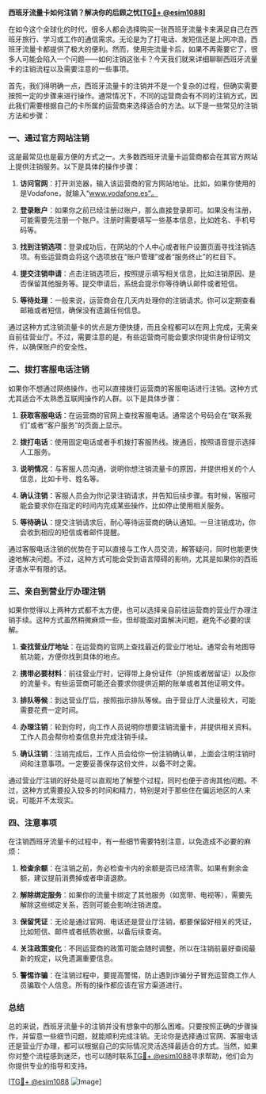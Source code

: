 **西班牙流量卡如何注销？解决你的后顾之忧[[TG💪+ @esim1088](https://t.me/s/esim1088)]**

在如今这个全球化的时代，很多人都会选择购买一张西班牙流量卡来满足自己在西班牙旅行、学习或工作的通信需求。无论是为了打电话、发短信还是上网冲浪，西班牙流量卡都提供了极大的便利。然而，使用完流量卡后，如果不再需要它了，很多人可能会陷入一个问题——如何注销这张卡？今天我们就来详细聊聊西班牙流量卡的注销流程以及需要注意的一些事项。

首先，我们得明确一点，西班牙流量卡的注销并不是一个复杂的过程，但确实需要按照一定的步骤来进行操作。通常情况下，不同的运营商会有不同的注销方式，因此我们需要根据自己的卡所属的运营商来选择适合的方法。以下是一些常见的注销方法和步骤：

### **一、通过官方网站注销**
这是最常见也是最方便的方式之一。大多数西班牙流量卡运营商都会在其官方网站上提供注销服务。以下是具体的操作步骤：

1. **访问官网**：打开浏览器，输入该运营商的官方网站地址。比如，如果你使用的是Vodafone，就输入“www.vodafone.es”。
   
2. **登录账户**：如果你之前已经注册过账户，那么直接登录即可。如果没有注册，可能需要先注册一个账户。注册时需要填写一些基本信息，比如姓名、手机号码等。

3. **找到注销选项**：登录成功后，在网站的个人中心或者账户设置页面寻找注销选项。有些运营商会将这个选项放在“账户管理”或者“服务终止”的栏目下。

4. **提交注销申请**：点击注销选项后，按照提示填写相关信息，比如注销原因、是否保留其他服务等。提交申请后，系统会提示你等待确认邮件或者短信。

5. **等待处理**：一般来说，运营商会在几天内处理你的注销请求。你可以定期查看邮箱或者短信，确保没有遗漏任何信息。

通过这种方式注销流量卡的优点是方便快捷，而且全程都可以在网上完成，无需亲自前往营业厅。不过，需要注意的是，有些运营商可能会要求你提供身份证明文件，以确保账户的安全性。

### **二、拨打客服电话注销**
如果你不想通过网络操作，也可以直接拨打运营商的客服电话进行注销。这种方式尤其适合不太熟悉互联网操作的人群。以下是具体步骤：

1. **获取客服电话**：在运营商的官网上查找客服电话。通常这个号码会在“联系我们”或者“客户服务”的页面上显示。

2. **拨打电话**：使用固定电话或者手机拨打客服热线。拨通后，按照语音提示选择人工服务。

3. **说明情况**：与客服人员沟通，说明你想注销流量卡的原因，并提供相关的个人信息，比如卡号、姓名等。

4. **确认注销**：客服人员会为你记录注销请求，并告知后续步骤。有时候，客服可能会要求你在指定的时间内完成某些操作，比如停止使用相关服务。

5. **等待确认**：提交注销请求后，耐心等待运营商的确认通知。一旦注销成功，你会收到相应的短信或者邮件提醒。

通过客服电话注销的优势在于可以直接与工作人员交流，解答疑问，同时也能更快速地解决问题。不过，这种方式可能会受到语言障碍的影响，尤其是如果你的西班牙语水平有限的话。

### **三、亲自到营业厅办理注销**
如果你觉得以上两种方式都不太方便，也可以选择亲自前往运营商的营业厅办理注销手续。这种方式虽然稍微麻烦一些，但却能面对面解决问题，避免不必要的误解。

1. **查找营业厅地址**：在运营商的官网上查找最近的营业厅地址。通常会有地图导航功能，方便你找到具体的地点。

2. **携带必要材料**：前往营业厅时，记得带上身份证件（护照或者居留证）以及你的流量卡。有些运营商可能还会要求你提供近期的账单或者其他证明文件。

3. **排队等候**：到达营业厅后，按照指示排队等候。由于营业厅人流量较大，可能需要花费一定时间。

4. **办理注销**：轮到你时，向工作人员说明你想要注销流量卡，并提供相关资料。工作人员会帮你检查信息并完成注销手续。

5. **确认注销**：注销完成后，工作人员会给你一份注销确认单，上面会注明注销时间和注意事项。一定要妥善保存这份文件，以备不时之需。

通过营业厅注销的好处是可以直观地了解整个过程，同时也便于咨询其他问题。不过，这种方式需要投入较多的时间和精力，特别是对于那些住在偏远地区的人来说，可能并不太现实。

### **四、注意事项**
在注销西班牙流量卡的过程中，有一些细节需要特别注意，以免造成不必要的麻烦：

1. **检查余额**：在注销之前，务必检查卡内的余额是否已经清零。如果有剩余金额，建议提前消费掉或者申请退款。

2. **解除绑定服务**：如果你的流量卡绑定了其他服务（如宽带、电视等），需要先解除这些绑定关系，否则可能会影响注销进度。

3. **保留凭证**：无论是通过官网、电话还是营业厅注销，都要保留好相关的凭证，比如短信、邮件或者纸质收据，以备后续查询。

4. **关注政策变化**：不同运营商的政策可能会随时调整，所以在注销前最好查阅最新的规定，以免遗漏重要信息。

5. **警惕诈骗**：在注销过程中，要提高警惕，防止遇到诈骗分子冒充运营商工作人员骗取个人信息。所有的操作都应该在官方渠道进行。

### **总结**
总的来说，西班牙流量卡的注销并没有想象中的那么困难。只要按照正确的步骤操作，并留意一些细节问题，就能顺利完成注销。无论你是选择通过官网、客服电话还是营业厅办理，都可以根据自己的实际情况灵活选择最适合的方式。当然，如果你对整个流程感到迷茫，也可以随时联系[TG💪+ @esim1088](https://t.me/s/esim1088)寻求帮助，他们会为你提供专业的指导和支持。

[[TG💪+ @esim1088](https://t.me/s/esim1088) ![Image](https://i.postimg.cc/4NQfJmqS/Snipaste-2025-05-13-00-14-12.png)]